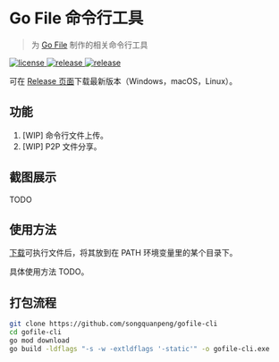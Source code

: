 # Go File 命令行工具
> 为 [Go File](https://github.com/songquanpeng/go-file) 制作的相关命令行工具

<p>
  <a href="https://raw.githubusercontent.com/songquanpeng/gofile-cli/main/LICENSE">
    <img src="https://img.shields.io/github/license/songquanpeng/gofile-cli?color=brightgreen" alt="license">
  </a>
  <a href="https://github.com/songquanpeng/gofile-cli/releases/latest">
    <img src="https://img.shields.io/github/v/release/songquanpeng/gofile-cli?color=brightgreen&include_prereleases" alt="release">
  </a>
  <a href="https://github.com/songquanpeng/gofile-cli/releases/latest">
    <img src="https://img.shields.io/github/downloads/songquanpeng/gofile-cli/total?color=brightgreen&include_prereleases" alt="release">
  </a>
</p>

可在 [Release 页面](https://github.com/songquanpeng/gofile-cli/releases/latest)下载最新版本（Windows，macOS，Linux）。


## 功能
1. [WIP] 命令行文件上传。
2. [WIP] P2P 文件分享。

## 截图展示
TODO

## 使用方法
[下载](https://github.com/songquanpeng/gofile-cli/releases/latest)可执行文件后，将其放到在 PATH 环境变量里的某个目录下。

具体使用方法 TODO。

## 打包流程
```bash
git clone https://github.com/songquanpeng/gofile-cli
cd gofile-cli
go mod download
go build -ldflags "-s -w -extldflags '-static'" -o gofile-cli.exe
```